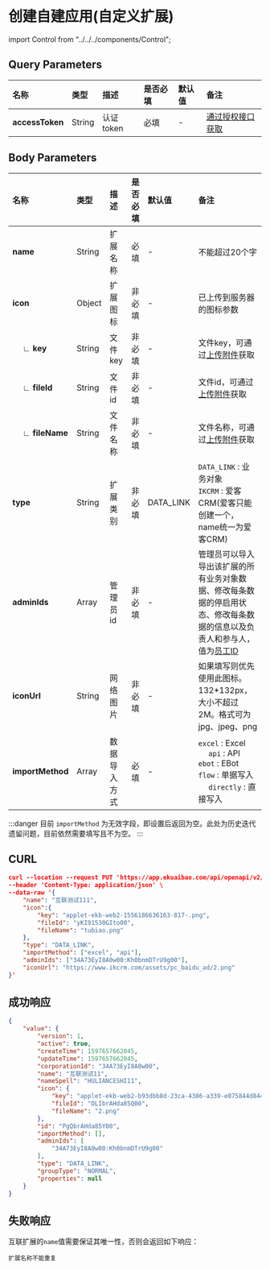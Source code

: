 # 创建自建应用(自定义扩展)

import Control from "../../../components/Control";

<Control
method="PUT"
url="/api/openapi/v2/datalink/createPlatform"
/>

## Query Parameters

| 名称 | 类型 | 描述 | 是否必填 | 默认值 | 备注 |
| :--- | :--- | :--- | :--- |:--- | :--- |
| **accessToken** | String | 认证token | 必填 | - | [通过授权接口获取](/docs/open-api/getting-started/auth) |

## Body Parameters

| 名称 | 类型 | 描述 | 是否必填 | 默认值 | 备注 |
| :--- | :--- | :--- | :--- |:--- | :--- |
| **name**               | String | 扩展名称   | 必填   | - | 不能超过20个字  |
| **icon**               | Object | 扩展图标   | 非必填 | - | 已上传到服务器的图标参数 |
| **&emsp; ∟ key**      | String | 文件key   | 非必填  | - | 文件key，可通过[上传附件](/docs/open-api/attachment/attachment-upload)获取 |
| **&emsp; ∟ fileId**   | String | 文件id    | 非必填  | - | 文件id，可通过[上传附件](/docs/open-api/attachment/attachment-upload)获取 |
| **&emsp; ∟ fileName** | String | 文件名称   | 非必填  | - | 文件名称，可通过[上传附件](/docs/open-api/attachment/attachment-upload)获取 |
| **type**               | String | 扩展类别   | 非必填  | DATA_LINK | `DATA_LINK` : 业务对象<br/>`IKCRM` : 爱客CRM(爱客只能创建一个，name统一为爱客CRM) |
| **adminIds**           | Array  | 管理员id   | 非必填  | - | 管理员可以导入导出该扩展的所有业务对象数据、修改每条数据的停启用状态、修改每条数据的信息以及负责人和参与人，值为[员工ID](/docs/open-api/corporation/get-all-staffs) |
| **iconUrl**            | String | 网络图片    | 非必填  | - | 如果填写则优先使用此图标。132*132px，大小不超过2M。格式可为jpg、jpeg、png |
| **importMethod**       | Array  | 数据导入方式 | 必填   | - | `excel` : Excel &emsp; &emsp; `api` : API &emsp; `ebot` : EBot <br/> `flow` : 单据写入 &emsp; `directly` : 直接写入 |

:::danger
目前 `importMethod` 为无效字段，即设置后返回为空。此处为历史迭代遗留问题，目前依然需要填写且不为空。
:::

## CURL
```json
curl --location --request PUT 'https://app.ekuaibao.com/api/openapi/v2/datalink/createPlatform?accessToken=cxEbrzNJSA3A00' \
--header 'Content-Type: application/json' \
--data-raw '{
    "name": "互联测试111",
    "icon":{
        "key": "applet-ekb-web2-1556186636163-817-.png",
        "fileId": "yKI91530GIto00",
        "fileName": "tubiao.png"
    },
    "type": "DATA_LINK",
    "importMethod": ["excel", "api"],
    "adminIds": ["34A73EyI8A0w00:Kh0bnmDTrU9g00"],
    "iconUrl": "https://www.ikcrm.com/assets/pc_baidu_ad/2.png"
}'
```

## 成功响应
```json
{
    "value": {
        "version": 1,
        "active": true,
        "createTime": 1597657662045,
        "updateTime": 1597657662045,
        "corporationId": "34A73EyI8A0w00",
        "name": "互联测试11",
        "nameSpell": "HULIANCESHI11",
        "icon": {
            "key": "applet-ekb-web2-b93dbb8d-23ca-4386-a339-e075844d8440-2.png",
            "fileId": "DLIbrAHda85Q00",
            "fileName": "2.png"
        },
        "id": "PgQbrAHda85Y00",
        "importMethod": [],
        "adminIds": [
            "34A73EyI8A0w00:Kh0bnmDTrU9g00"
        ],
        "type": "DATA_LINK",
        "groupType": "NORMAL",
        "properties": null
    }
}
```

## 失败响应
互联扩展的`name`值需要保证其唯一性，否则会返回如下响应：
```text
扩展名称不能重复
```